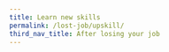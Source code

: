 ```yaml
---
title: Learn new skills
permalink: /lost-job/upskill/
third_nav_title: After losing your job
---
```


